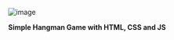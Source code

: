 ![image](https://github.com/semihdursungul/front-end-source-codes/assets/114025283/a11e8a8d-c92a-4bf6-857e-e0aefa97e614)

**Simple Hangman Game with HTML, CSS and JS**